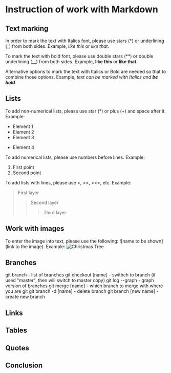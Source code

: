 # Instruction of work with Markdown

## Text marking

In order to mark the text with Italics font, please use stars (*) or underlining (_) from both sides. Example, *like this* or _like that_.

To mark the text with bold font, please use double stars (**) or double underlining (__) from both sides. Example, **like this** or __like that__.

Alternative options to mark the text with Italics or Bold are needed so that to combine those options. Example, _text can be marked with Italics and **be bold**_.

## Lists
 
To add non-numerical lists, please use star (*) or plus (+) and space after it. Example:
* Element 1
* Element 2
* Element 3
+ Element 4

To add numerical lists, please use numbers before lines. Example:
1. First point
2. Second point

To add lists with lines, please use >, >>, >>>, etc. Example:
> First layer
>> Second layer
>>> Third layer

## Work with images

To enter the image into text, please use the following:
![name to be shown](link to the image). Example:
![Christmas Tree](Christmas_tree.jpg)

## Branches

git branch - list of branches
git checkout [name] - swithch to branch (if used "master", then will switch to master copy)
git log --graph - graph version of branches
git merge [name] - which branch to merge with where you are
git git branch -d [name] - delete branch
git branch [new name] - create new branch

## Links

## Tables

## Quotes

## Conclusion
